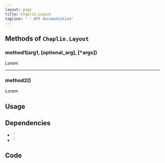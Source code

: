 ```yaml
---
layout: page
title: Chaplin.Layout
tagline: " - API documentation"
---
```


## Methods of `Chaplin.Layout`

### method1(arg1, [optional_arg], [*args])
Lorem

-------------------

### method2()
Lorem



## Usage




## Dependencies
- ``
- ``


## Code
<pre><code class="coffeescript">
</code></pre>
